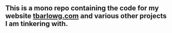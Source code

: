 ## This is a mono repo containing the code for my website [tbarlowg.com](https://tbarlowg.com) and various other projects I am tinkering with.
